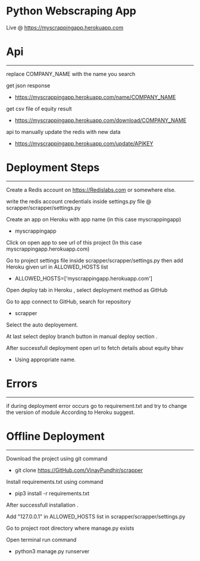 # Python Webscraping App 

Live @ https://myscrappingapp.herokuapp.com


# Api
_________________________________________________
 replace COMPANY_NAME with the name you search

 get json response

- https://myscrappingapp.herokuapp.com/name/COMPANY_NAME

 get csv file of equity result

- https://myscrappingapp.herokuapp.com/download/COMPANY_NAME

 api to manually update the redis with new data

- https://myscrappingapp.herokuapp.com/update/APIKEY

 

# Deployment Steps 
_______________________________

Create a Redis account on https://Redislabs.com or somewhere else.

write the redis account credentials inside settings.py file @ scrapper/scrapper/settings.py

Create an app on Heroku with app name (in this case myscrappingapp)
 
- myscrappingapp

Click on open app to see url of this project (In this case myscrappingapp.herokuapp.com)

Go to project settings file inside scrapper/scrapper/settings.py then add Heroku given url in ALLOWED_HOSTS list

- ALLOWED_HOSTS=['myscrappingapp.herokuapp.com']


Open  deploy tab in Heroku , select deployment method as GitHub

Go to app connect to GitHub, search for repository 
 
- scrapper

Select the auto deployement.

At last select deploy branch button  in manual deploy section .

After successfull deployment open url to fetch details about equity bhav 

- Using appropriate name.




# Errors
____________________________

if during deployment error occurs go to requirement.txt and try to change the version of module  According to Heroku suggest.



# Offline Deployment
______________________________
Download the project using git command
 
- git clone https://GitHub.com/VinayPundhir/scrapper

Install requirements.txt using command
 
- pip3 install -r requirements.txt



After successfull installation .

Add "127.0.0.1" in ALLOWED_HOSTS list in scrapper/scrapper/settings.py

Go to project root directory where manage.py exists

Open terminal run command
 
- python3 manage.py runserver 







 
